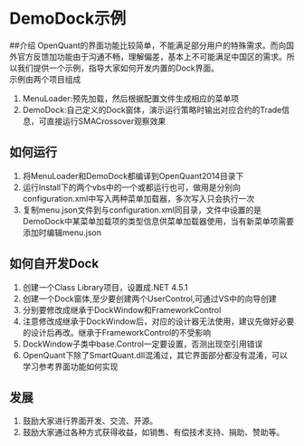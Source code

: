# DemoDock示例

##介绍
OpenQuant的界面功能比较简单，不能满足部分用户的特殊需求。而向国外官方反馈加功能由于沟通不畅，理解偏差，基本上不可能满足中国区的需求。所以我们提供一个示例，指导大家如何开发内置的Dock界面。<br/>
示例由两个项目组成

1. MenuLoader:预先加载，然后根据配置文件生成相应的菜单项
2. DemoDock:自己定义的Dock窗体，演示运行策略时输出对应合约的Trade信息，可直接运行SMACrossover观察效果

## 如何运行
1. 将MenuLoader和DemoDock都编译到OpenQuant2014目录下
2. 运行Install下的两个vbs中的一个或都运行也可，做用是分别向configuration.xml中写入两种菜单加载器，多次写入只会执行一次
3. 复制menu.json文件到与configuration.xml同目录，文件中设置的是DemoDock中某菜单加载项的类型信息供菜单加载器使用，当有新菜单项需要添加时编辑menu.json

## 如何自开发Dock
1. 创建一个Class Library项目，设置成.NET 4.5.1
2. 创建一个Dock窗体,至少要创建两个UserControl,可通过VS中的向导创建
3. 分别要修改成继承于DockWindow和FrameworkControl
4. 注意修改成继承于DockWindow后，对应的设计器无法使用，建议先做好必要的设计后再改。继承于FrameworkControl的不受影响
5. DockWindow子类中base.Control一定要设置，否测出现空引用错误
6. OpenQuant下除了SmartQuant.dll混淆过，其它界面部分都没有混淆，可以学习参考界面功能如何实现

## 发展
1. 鼓励大家进行界面开发、交流、开源。
2. 鼓励大家通过各种方式获得收益，如销售、有偿技术支持、捐助、赞助等。

